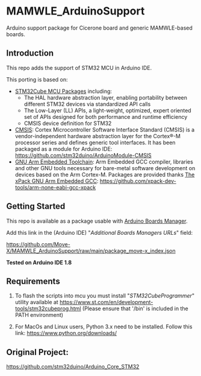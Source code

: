 # MAMWLE_ArduinoSupport

Arduino support package for Cicerone board and generic MAMWLE-based boards.

## Introduction

This repo adds the support of STM32 MCU in Arduino IDE.<br>

This porting is based on:
* [STM32Cube MCU Packages](https://www.st.com/en/embedded-software/stm32cube-mcu-packages.html) including:
    * The HAL hardware abstraction layer, enabling portability between different STM32 devices via standardized API calls
    * The Low-Layer (LL) APIs, a light-weight, optimized, expert oriented set of APIs designed for both performance and runtime efficiency
    * CMSIS device definition for STM32
* [CMSIS](https://developer.arm.com/embedded/cmsis): Cortex Microcontroller Software Interface Standard (CMSIS) is a vendor-independent hardware abstraction layer for the Cortex®-M processor series and defines generic tool interfaces. It has been packaged as a module for Arduino IDE: https://github.com/stm32duino/ArduinoModule-CMSIS
* [GNU Arm Embedded Toolchain](https://developer.arm.com/open-source/gnu-toolchain/gnu-rm): Arm Embedded GCC compiler, libraries and other GNU tools necessary for bare-metal software development on devices based on the Arm Cortex-M. Packages are provided thanks [The xPack GNU Arm Embedded GCC](https://xpack.github.io/arm-none-eabi-gcc/): https://github.com/xpack-dev-tools/arm-none-eabi-gcc-xpack

## Getting Started

This repo is available as a package usable with [Arduino Boards Manager](https://www.arduino.cc/en/guide/cores).

Add this link in the (Arduino IDE) "*Additional Boards Managers URLs*" field:

https://github.com/Move-X/MAMWLE_ArduinoSupport/raw/main/package_move-x_index.json

**Tested on Arduino IDE 1.8**

## Requirements
1) To flash the scripts into mcu you must install "*STM32CubeProgrammer*" utility available at https://www.st.com/en/development-tools/stm32cubeprog.html
(Please ensure that '<STM32CubeProgrammer path>/bin' is included in the PATH environment)

2) For MacOs and Linux users, Python 3.x need to be installed. Follow this link: https://www.python.org/downloads/

## Original Project:
https://github.com/stm32duino/Arduino_Core_STM32
